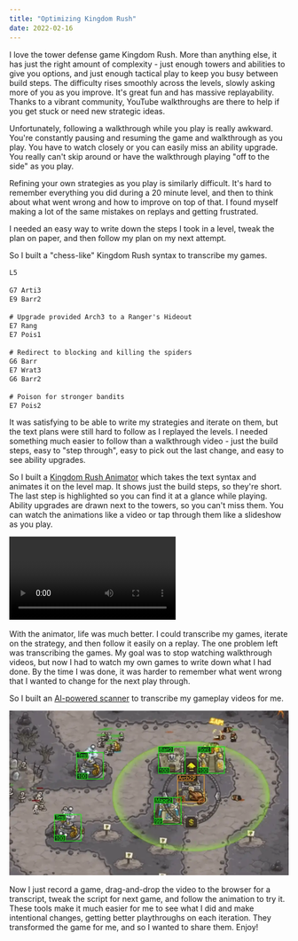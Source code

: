 ```yaml
---
title: "Optimizing Kingdom Rush"
date: 2022-02-16
---
```


I love the tower defense game Kingdom Rush. More than anything else, it has just the right amount of complexity - just enough towers and abilities to give you options, and just enough tactical play to keep you busy between build steps. The difficulty rises smoothly across the levels, slowly asking more of you as you improve. It's great fun and has massive replayability. Thanks to a vibrant community, YouTube walkthroughs are there to help if you get stuck or need new strategic ideas.

Unfortunately, following a walkthrough while you play is really awkward. You're constantly pausing and resuming the game and walkthrough as you play. You have to watch closely or you can easily miss an ability upgrade. You really can't skip around or have the walkthrough playing "off to the side" as you play.

Refining your own strategies as you play is similarly difficult. It's hard to remember everything you did during a 20 minute level, and then to think about what went wrong and how to improve on top of that. I found myself making a lot of the same mistakes on replays and getting frustrated. 

I needed an easy way to write down the steps I took in a level, tweak the plan on paper, and then follow my plan on my next attempt.

So I built a "chess-like" Kingdom Rush syntax to transcribe my games. 

```
L5

G7 Arti3
E9 Barr2

# Upgrade provided Arch3 to a Ranger's Hideout
E7 Rang
E7 Pois1

# Redirect to blocking and killing the spiders
G6 Barr
E7 Wrat3
G6 Barr2

# Poison for stronger bandits
E7 Pois2
```

It was satisfying to be able to write my strategies and iterate on them, but the text plans were still hard to follow as I replayed the levels. I needed something much easier to follow than a walkthrough video - just the build steps, easy to "step through", easy to pick out the last change, and easy to see ability upgrades.

So I built a [Kingdom Rush Animator](https://relentlessoptimizer.com/KR/animate) which takes the text syntax and animates it on the level map. It shows just the build steps, so they're short. The last step is highlighted so you can find it at a glance while playing. Ability upgrades are drawn next to the towers, so you can't miss them. You can watch the animations like a video or tap through them like a slideshow as you play.

![L5-plan](img/L5-plan.webm)

With the animator, life was much better. I could transcribe my games, iterate on the strategy, and then follow it easily on a replay. The one problem left was transcribing the games. My goal was to stop watching walkthrough videos, but now I had to watch my own games to write down what I had done. By the time I was done, it was harder to remember what went wrong that I wanted to change for the next play through.

So I built an [AI-powered scanner](https://relentlessoptimizer.com/KR/scan/) to transcribe my gameplay videos for me.

![AI Scanner](img/AI-scanner.webp)

Now I just record a game, drag-and-drop the video to the browser for a transcript, tweak the script for next game, and follow the animation to try it. These tools make it much easier for me to see what I did and make intentional changes, getting better playthroughs on each iteration. They transformed the game for me, and so I wanted to share them. Enjoy!
